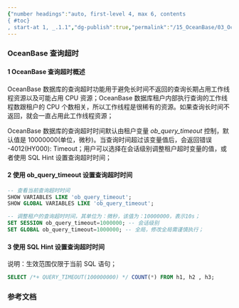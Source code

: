 ```yaml
---
{"number headings":"auto, first-level 4, max 6, contents
{ #toc}
, start-at 1, _.1.1","dg-publish":true,"permalink":"/15_OceanBase/03_OceanBase 高阶进阶/OceanBase 查询超时/","dgPassFrontmatter":true}
---
```



### OceanBase 查询超时
#### 1 OceanBase 查询超时概述

OceanBase 数据库的查询超时功能用于避免长时间不返回的查询长期占用工作线程资源以及可能占用 CPU 资源；OceanBase 数据库租户内部执行查询的工作线程数跟租户的 CPU 个数相关，所以工作线程是很稀有的资源。如果查询长时间不返回，就会一直占用此工作线程资源；

OceanBase 数据库的查询超时时间默认由租户变量 *ob_query_timeout* 控制，默认值是 10000000(单位，微秒)。当查询时间超过该变量值后，会返回错误 -4012(HY000): Timeout；用户可以选择在会话级别调整租户超时变量的值，或者使用 SQL Hint 设置查询超时时间；  
  
  
#### 2 使用 ob_query_timeout 设置查询超时时间  

```sql
-- 查看当前查询超时时间  
SHOW VARIABLES LIKE 'ob_query_timeout';  
SHOW GLOBAL VARIABLES LIKE 'ob_query_timeout';  

-- 调整租户的查询超时时间，其单位为：微秒，该值为：10000000，表示10s；  
SET SESSION ob_query_timeout=1000000; -- 会话级别  
SET GLOBAL ob_query_timeout=1000000; -- 全局，修改全局需谨慎执行；  
```

  
#### 3 使用 SQL Hint 设置查询超时时间  
说明：生效范围仅限于当前 SQL 语句；

```sql
SELECT /*+ QUERY_TIMEOUT(100000000) */ COUNT(*) FROM h1, h2 , h3;
```


### 参考文档


  
  
